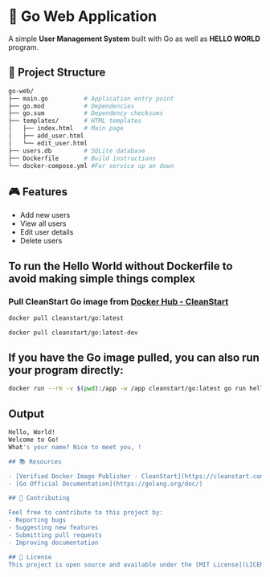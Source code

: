 # 🚀 Go Web Application

A simple **User Management System** built with Go as well as **HELLO WORLD** program.

## 📂 Project Structure
```bash
go-web/
├── main.go          # Application entry point
├── go.mod           # Dependencies
├── go.sum           # Dependency checksums
├── templates/       # HTML templates
│   ├── index.html   # Main page
│   ├── add_user.html
│   └── edit_user.html
├── users.db         # SQLite database
├── Dockerfile       # Build instructions
└── docker-compose.yml #For service up an down
```

## 🎮 Features
- Add new users  
- View all users  
- Edit user details  
- Delete users  

## To run the Hello World without Dockerfile to avoid making simple things complex

### Pull CleanStart Go image from [Docker Hub - CleanStart](https://hub.docker.com/u/cleanstart) 
```bash
docker pull cleanstart/go:latest
```
```bash
docker pull cleanstart/go:latest-dev
```

## If you  have the Go image pulled, you can also run your program directly:
```bash
docker run --rm -v $(pwd):/app -w /app cleanstart/go:latest go run hello_world.go
```
## Output 
```bash
Hello, World!
Welcome to Go!
What's your name? Nice to meet you, !

## 📚 Resources

- [Verified Docker Image Publisher - CleanStart](https://cleanstart.com/)
- [Go Official Documentation](https://golang.org/doc/)

## 🤝 Contributing

Feel free to contribute to this project by:
- Reporting bugs
- Suggesting new features
- Submitting pull requests
- Improving documentation

## 📄 License
This project is open source and available under the [MIT License](LICENSE).
```
